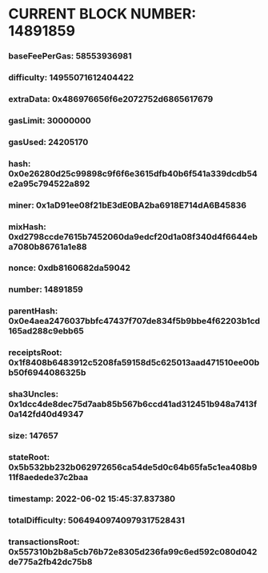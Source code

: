 # CURRENT BLOCK NUMBER: 14891859

### baseFeePerGas: 58553936981
### difficulty: 14955071612404422
### extraData: 0x486976656f6e2072752d6865617679
### gasLimit: 30000000
### gasUsed: 24205170
### hash: 0x0e26280d25c99898c9f6f6e3615dfb40b6f541a339dcdb54e2a95c794522a892
### miner: 0x1aD91ee08f21bE3dE0BA2ba6918E714dA6B45836
### mixHash: 0xd2798ccde7615b7452060da9edcf20d1a08f340d4f6644eba7080b86761a1e88
### nonce: 0xdb8160682da59042
### number: 14891859
### parentHash: 0x0e4aea2476037bbfc47437f707de834f5b9bbe4f62203b1cd165ad288c9ebb65
### receiptsRoot: 0x1f8408b6483912c5208fa59158d5c625013aad471510ee00bb50f6944086325b
### sha3Uncles: 0x1dcc4de8dec75d7aab85b567b6ccd41ad312451b948a7413f0a142fd40d49347
### size: 147657
### stateRoot: 0x5b532bb232b062972656ca54de5d0c64b65fa5c1ea408b911f8aedede37c2baa
### timestamp: 2022-06-02 15:45:37.837380
### totalDifficulty: 50649409740979317528431
### transactionsRoot: 0x557310b2b8a5cb76b72e8305d236fa99c6ed592c080d042de775a2fb42dc75b8
